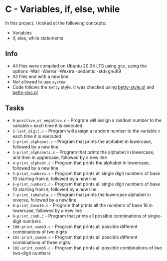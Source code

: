 # C - Variables, if, else, while

In this project, I looked at the following concepts:

- Variables
- if, else, while statements

## Info

- All files were compiled on Ubuntu 20.04 LTS using gcc, using the options -Wall -Werror -Wextra -pedantic -std=gnu89
- All files end with a new line
- Not allowed to use `system`
- Code follows the `Betty` style. It was checked using [betty-style.pl](https://github.com/holbertonschool/Betty/blob/master/betty-style.pl) and [betty-doc.pl](https://github.com/holbertonschool/Betty/blob/master/betty-doc.pl)

## Tasks

- `0-positive_or_negative.c` - Program will assign a random number to the variable `n` each time it is executed
- `1-last_digit.c` - Program will assign a random number to the variable `n` each time it is executed
- `2-print_alphabet.c` - Program that prints the alphabet in lowercase, followed by a new line
- `3-print_alphabets.c` - Program that prints the alphabet in lowercase, and then in uppercase, followed by a new line
- `4-print_alphabt.c` - Program that prints the alphabet in lowercase, followed by a new line
- `5-print_numbers.c` - Program that prints all single digit numbers of base 10 starting from `0`, followed by a new line
- `6-print_numberz.c` - Program that prints all single digit numbers of base 10 starting from `0`, followed by a new line
- `7-print_tebahpla.c` - Program that prints the lowercase alphabet in reverse, followed by a new line
- `8-print_base16.c` - Program that prints all the numbers of base 16 in lowercase, followed by a new line
- `9-print_comb.c` - Program that prints all possible combinations of single-digit numbers
- `100-print_comb3.c` - Program that prints all possible different combinations of two digits
- `101-print_comb4.c` - Program that prints all possible different combinations of three digits
- `102-print_comb5.c` - Program that prints all possible combinations of two two-digit numbers
